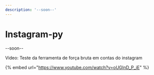 ```yaml
---
description: '--soon--'
---
```


# Instagram-py

\--soon--

Video: Teste da ferramenta de força bruta em contas do instagram

{% embed url="https://www.youtube.com/watch?v=oUGlnD_P_iE" %}
